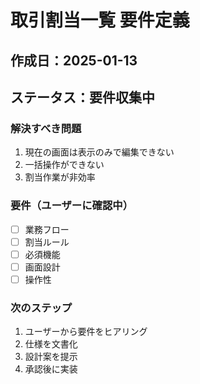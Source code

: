 # 取引割当一覧 要件定義

## 作成日：2025-01-13
## ステータス：要件収集中

### 解決すべき問題
1. 現在の画面は表示のみで編集できない
2. 一括操作ができない
3. 割当作業が非効率

### 要件（ユーザーに確認中）
- [ ] 業務フロー
- [ ] 割当ルール
- [ ] 必須機能
- [ ] 画面設計
- [ ] 操作性

### 次のステップ
1. ユーザーから要件をヒアリング
2. 仕様を文書化
3. 設計案を提示
4. 承認後に実装